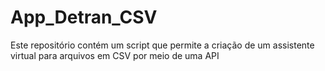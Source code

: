 # App_Detran_CSV
Este repositório contém um script que permite a criação de um assistente virtual para arquivos em CSV por meio de uma API
